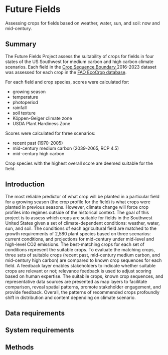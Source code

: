 # Future Fields

Assessing crops for fields based on weather, water, sun, and soil: now and mid-century.

## Summary

The Future Fields Project assess the suitability of crops for fields in four states of the US Southwest for medium carbon and high carbon climate scenarios. Each field in the [ Crop Sequence Boundary ](https://www.nass.usda.gov/Research_and_Science/Crop-Sequence-Boundaries/) 2016-2023 dataset was assessed for each crop in the [FAO EcoCrop database](https://gaez.fao.org/pages/ecocrop).  

For each field and crop species, scores were calculated for:

- growing season
- temperature
- photoperiod
- rainfall
- soil texture
- Köppen-Geiger climate zone
- USDA Plant Hardiness Zone

Scores were calculated for three scenarios:

- recent past (1970-2005)
- mid-century medium carbon (2039-2065, RCP 4.5)
- mid-century high carbon 

Crop species with the highest overall score are deemed suitable for the field.

## Introduction

The most reliable predictor of what crop will be planted in a particular field for a growing season (the crop profile for the field) is what crops were planted in previous seasons.  However, climate change will force crop profiles into regimes outside of the historical context. The goal of this project is to assess which crops are suitable for fields in the Southwest United States given a set of climate-dependent conditions: weather, water, sun, and soil. The conditions of each agricultural field are matched to the growth requirements of 2,580 plant species based on three scenarios: current conditions, and projections for mid-century under mid-level and high-level CO2 emissions.  The best-matching crops for each set of conditions represent the suitable crops. To evaluate the matching crops, three sets of suitable crops (recent past, mid-century medium carbon, and mid-century high carbon) are compared to known crop sequences for each field. A feedback layer enables stakeholders to indicate whether suitable crops are relevant or not; relevance feedback is used to adjust scoring based on human expertise.   The suitabile crops, known crop sequences, and representative data sources are presented as map layers to facilitate comparison, reveal spatial patterns, promote stakeholder engagement, and provide feedback.  Overall, the patterns of recommended crops profoundly shift in distribution and content depending on climate scenario.

## Data requirements

## System requirements

## Methods

